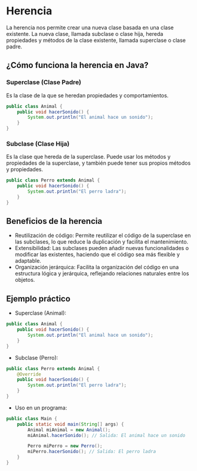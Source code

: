 # Herencia
La herencia nos permite crear una nueva clase basada en una clase existente. La nueva clase, llamada subclase o clase hija, hereda propiedades
y métodos de la clase existente, llamada superclase o clase padre.
## ¿Cómo funciona la herencia en Java?
### Superclase (Clase Padre)
Es la clase de la que se heredan propiedades y comportamientos.
```java
public class Animal {
    public void hacerSonido() {
        System.out.println("El animal hace un sonido");
    }
}
```
### Subclase (Clase Hija)
Es la clase que hereda de la superclase. Puede usar los métodos y propiedades de la superclase, y también puede tener sus propios métodos y propiedades.
```java
public class Perro extends Animal {
    public void hacerSonido() {
        System.out.println("El perro ladra");
    }
}
```
## Beneficios de la herencia
- Reutilización de código: Permite reutilizar el código de la superclase en las subclases, lo que reduce la duplicación y facilita el mantenimiento.
- Extensibilidad: Las subclases pueden añadir nuevas funcionalidades o modificar las existentes, haciendo que el código sea más flexible y adaptable.
- Organización jerárquica: Facilita la organización del código en una estructura lógica y jerárquica, reflejando relaciones naturales entre los objetos.
## Ejemplo práctico
- Superclase (Animal):
```java
public class Animal {
    public void hacerSonido() {
        System.out.println("El animal hace un sonido");
    }
}
```
- Subclase (Perro):
```java
public class Perro extends Animal {
    @Override
    public void hacerSonido() {
        System.out.println("El perro ladra");
    }
}
```
- Uso en un programa:
```java
public class Main {
    public static void main(String[] args) {
        Animal miAnimal = new Animal();
        miAnimal.hacerSonido(); // Salida: El animal hace un sonido

        Perro miPerro = new Perro();
        miPerro.hacerSonido(); // Salida: El perro ladra
    }
}
```
